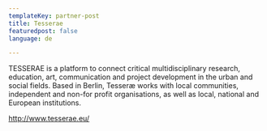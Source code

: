 ```yaml
---
templateKey: partner-post
title: Tesserae
featuredpost: false
language: de

---
```

TESSERAE is a platform to connect critical multidisciplinary research, education, art, communication and project development in the urban and social fields. Based in Berlin, Tesseræ works with local communities, independent and non-for profit organisations, as well as local, national and European institutions.

<!-- end -->

http://www.tesserae.eu/



